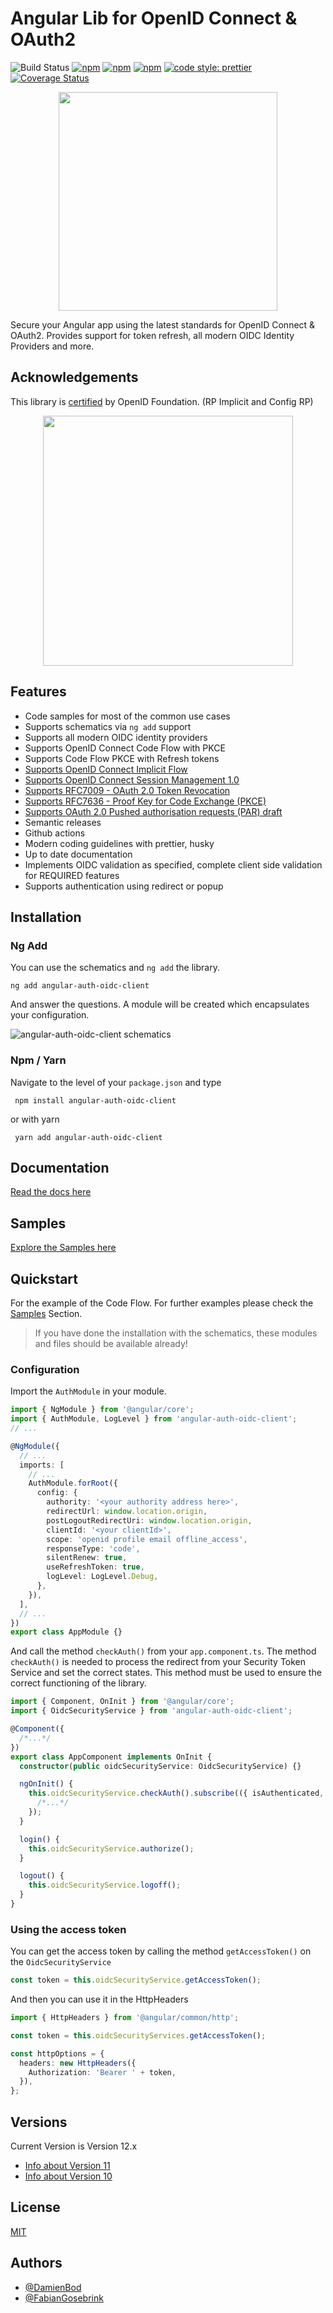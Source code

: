 # Angular Lib for OpenID Connect & OAuth2

![Build Status](https://github.com/damienbod/angular-auth-oidc-client/workflows/angular-auth-oidc-client-build/badge.svg?branch=main) [![npm](https://img.shields.io/npm/v/angular-auth-oidc-client.svg)](https://www.npmjs.com/package/angular-auth-oidc-client) [![npm](https://img.shields.io/npm/dm/angular-auth-oidc-client.svg)](https://www.npmjs.com/package/angular-auth-oidc-client) [![npm](https://img.shields.io/npm/l/angular-auth-oidc-client.svg)](https://www.npmjs.com/package/angular-auth-oidc-client) [![code style: prettier](https://img.shields.io/badge/code_style-prettier-ff69b4.svg)](https://github.com/prettier/prettier) [![Coverage Status](https://coveralls.io/repos/github/damienbod/angular-auth-oidc-client/badge.svg?branch=main)](https://coveralls.io/github/damienbod/angular-auth-oidc-client?branch=main)

<p align="center">
  <a href="https://nice-hill-002425310.azurestaticapps.net/"><img src="https://raw.githubusercontent.com/damienbod/angular-auth-oidc-client/main/.github/angular-auth-logo.png" alt="" width="350" /></a>
</p>

Secure your Angular app using the latest standards for OpenID Connect & OAuth2. Provides support for token refresh, all modern OIDC Identity Providers and more.

## Acknowledgements

This library is <a href="http://openid.net/certification/#RPs">certified</a> by OpenID Foundation. (RP Implicit and Config RP)

<p align="center">
  <a href="http://openid.net/certification/#RPs"><img src="https://damienbod.files.wordpress.com/2017/06/oid-l-certification-mark-l-rgb-150dpi-90mm.png" alt="" width="400" /></a>
</p>

## Features

- Code samples for most of the common use cases
- Supports schematics via `ng add` support
- Supports all modern OIDC identity providers
- Supports OpenID Connect Code Flow with PKCE
- Supports Code Flow PKCE with Refresh tokens
- [Supports OpenID Connect Implicit Flow](http://openid.net/specs/openid-connect-implicit-1_0.html)
- [Supports OpenID Connect Session Management 1.0](http://openid.net/specs/openid-connect-session-1_0.html)
- [Supports RFC7009 - OAuth 2.0 Token Revocation](https://tools.ietf.org/html/rfc7009)
- [Supports RFC7636 - Proof Key for Code Exchange (PKCE)](https://tools.ietf.org/html/rfc7636)
- [Supports OAuth 2.0 Pushed authorisation requests (PAR) draft](https://tools.ietf.org/html/draft-ietf-oauth-par-06)
- Semantic releases
- Github actions
- Modern coding guidelines with prettier, husky
- Up to date documentation
- Implements OIDC validation as specified, complete client side validation for REQUIRED features
- Supports authentication using redirect or popup

## Installation

### Ng Add

You can use the schematics and `ng add` the library.

```
ng add angular-auth-oidc-client
```

And answer the questions. A module will be created which encapsulates your configuration.

![angular-auth-oidc-client schematics](https://raw.githubusercontent.com/damienbod/angular-auth-oidc-client/main/.github/angular-auth-oidc-client-schematics-720.gif)

### Npm / Yarn

Navigate to the level of your `package.json` and type

```shell
 npm install angular-auth-oidc-client
```

or with yarn

```shell
 yarn add angular-auth-oidc-client
```

## Documentation

[Read the docs here](https://nice-hill-002425310.azurestaticapps.net/)

## Samples

[Explore the Samples here](https://nice-hill-002425310.azurestaticapps.net/docs/samples/samples)

## Quickstart

For the example of the Code Flow. For further examples please check the [Samples](https://nice-hill-002425310.azurestaticapps.net/docs/samples/samples) Section.

> If you have done the installation with the schematics, these modules and files should be available already!

### Configuration

Import the `AuthModule` in your module.

```ts
import { NgModule } from '@angular/core';
import { AuthModule, LogLevel } from 'angular-auth-oidc-client';
// ...

@NgModule({
  // ...
  imports: [
    // ...
    AuthModule.forRoot({
      config: {
        authority: '<your authority address here>',
        redirectUrl: window.location.origin,
        postLogoutRedirectUri: window.location.origin,
        clientId: '<your clientId>',
        scope: 'openid profile email offline_access',
        responseType: 'code',
        silentRenew: true,
        useRefreshToken: true,
        logLevel: LogLevel.Debug,
      },
    }),
  ],
  // ...
})
export class AppModule {}
```

And call the method `checkAuth()` from your `app.component.ts`. The method `checkAuth()` is needed to process the redirect from your Security Token Service and set the correct states. This method must be used to ensure the correct functioning of the library.

```ts
import { Component, OnInit } from '@angular/core';
import { OidcSecurityService } from 'angular-auth-oidc-client';

@Component({
  /*...*/
})
export class AppComponent implements OnInit {
  constructor(public oidcSecurityService: OidcSecurityService) {}

  ngOnInit() {
    this.oidcSecurityService.checkAuth().subscribe(({ isAuthenticated, userData, accessToken, idToken }) => {
      /*...*/
    });
  }

  login() {
    this.oidcSecurityService.authorize();
  }

  logout() {
    this.oidcSecurityService.logoff();
  }
}
```

### Using the access token

You can get the access token by calling the method `getAccessToken()` on the `OidcSecurityService`

```ts
const token = this.oidcSecurityService.getAccessToken();
```

And then you can use it in the HttpHeaders

```ts
import { HttpHeaders } from '@angular/common/http';

const token = this.oidcSecurityServices.getAccessToken();

const httpOptions = {
  headers: new HttpHeaders({
    Authorization: 'Bearer ' + token,
  }),
};
```

## Versions

Current Version is Version 12.x

- [Info about Version 11](https://github.com/damienbod/angular-auth-oidc-client/tree/version-11)
- [Info about Version 10](https://github.com/damienbod/angular-auth-oidc-client/tree/version-10)

## License

[MIT](https://choosealicense.com/licenses/mit/)

## Authors

- [@DamienBod](https://www.github.com/damienbod)
- [@FabianGosebrink](https://www.github.com/FabianGosebrink)
